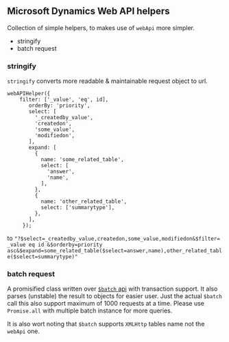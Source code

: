 ## Microsoft Dynamics Web API helpers

Collection of simple helpers, to makes use of `webApi` more simpler.

- stringify
- batch request

### stringify

`stringify` converts more readable & maintainable request object to url.

```
webAPIHelper({
	filter: ['_value', 'eq', id],
	   orderBy: 'priority',
	   select: [
	     '_createdby_value',
	     'createdon',
	     'some_value',
	     'modifiedon',
	   ],
	   expand: [
	     {
	       name: 'some_related_table',
	       select: [
	         'answer',
	         'name',
	       ],
	     },
	     {
	       name: 'other_related_table',
	       select: ['summarytype'],
	     },
	   ],
	 });
```

to `"?$select=_createdby_value,createdon,some_value,modifiedon&$filter= _value eq id &$orderby=priority asc&$expand=some_related_table($select=answer,name),other_related_table($select=summarytype)"`

### batch request

A promisified class written over [`$batch` api](https://docs.microsoft.com/en-us/powerapps/developer/data-platform/webapi/execute-batch-operations-using-web-api) with transaction support. It also parses (unstable) the result to objects for easier user. Just the actual `$batch` call this also support maximum of 1000 requests at a time. Please use `Promise.all` with multiple batch instance for more queries.

It is also wort noting that `$batch` supports `XMLHttp` tables name not the `webApi` one.
